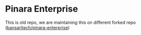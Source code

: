 # Pinara Enterprise

This is old repo, we are maintaining this on different forked repo ([bansaritech/pinara-enterprise](https://github.com/bansaritech/pinara-enterprise))
